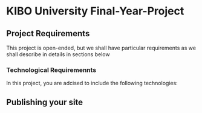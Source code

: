 <h1> KIBO University Final-Year-Project </h1>
<h2>Project Requirements </h2>
<p>This project is open-ended, but we shall have particular requirements as we shall describe in details in sections below</p>
<h3>Technological Requiremennts </h3>
In this project, you are adcised to include the following technologies:

<h2>Publishing your site </h2>
